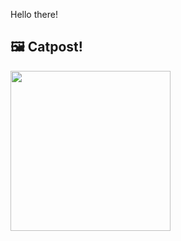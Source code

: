 Hello there!



## 🖼️ Catpost!

<sub>
    <img src="https://cdn2.thecatapi.com/images/bc4.jpg" height="256">
</sub>

